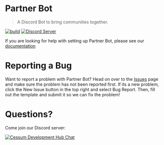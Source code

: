 # Partner Bot

> A Discord Bot to bring communities together.

[![build](https://github.com/Soyvolon/PartnerBot/actions/workflows/build.yml/badge.svg)](https://github.com/Soyvolon/PartnerBot/actions/workflows/build.yml)
[![Discord Server](https://img.shields.io/discord/397131323791114251.svg?label=discord)](https://discord.gg/3SCTnhCMam)


If you are looking for help with setting up Partner Bot, please see our [documentation](https://soyvolon.github.io/PartnerBot)

# Reporting a Bug

Want to report a problem with Partner Bot? Head on over to the [Issues](https://github.com/Soyvolon/PartnerBot/issues) page and make sure the problem has not been reported first. If its a new problem, click the New Issue button in the top right and select Bug Report. Then, fill out the template and submit it so we can fix the problem!

# Questions?

Come join our Discord server:

[![Cessum Development Hub Chat](https://discord.com/api/guilds/397131323791114251/embed.png?style=banner1)](https://discord.gg/3SCTnhCMam)